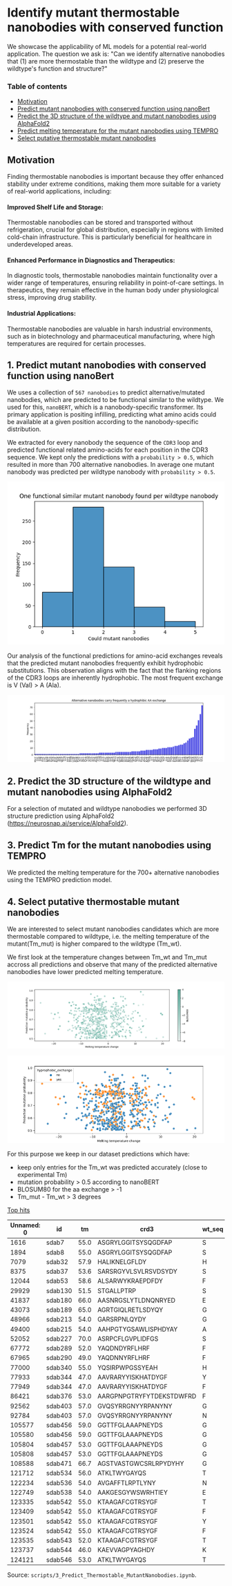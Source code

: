 # Identify mutant thermostable nanobodies with conserved function

We showcase the applicability of ML models for a potential real-world application. The question we ask is: "Can we identify alternative nanobodies that (1) are more thermostable than the wildtype and (2) preserve the wildtype's function and structure?"

### Table of contents

- [Motivation](#motivation)
- [Predict mutant nanobodies with conserved function using nanoBert](#step1)
- [Predict the 3D structure of the wildtype and mutant nanobodies using AlphaFold2](#step2)
- [Predict  melting temperature for the mutant nanobodies using TEMPRO](#step3)
- [Select putative thermostable mutant nanobodies](#step4)


## Motivation <a name="motivation"></a>

Finding thermostable nanobodies is important because they offer enhanced stability under extreme conditions, making them more suitable for a variety of real-world applications, including:

#### Improved Shelf Life and Storage:

Thermostable nanobodies can be stored and transported without refrigeration, crucial for global distribution, especially in regions with limited cold-chain infrastructure. This is particularly beneficial for healthcare in underdeveloped areas.

#### Enhanced Performance in Diagnostics and Therapeutics:

In diagnostic tools, thermostable nanobodies maintain functionality over a wider range of temperatures, ensuring reliability in point-of-care settings. In therapeutics, they remain effective in the human body under physiological stress, improving drug stability.

#### Industrial Applications:

Thermostable nanobodies are valuable in harsh industrial environments, such as in biotechnology and pharmaceutical manufacturing, where high temperatures are required for certain processes.

## 1. Predict mutant nanobodies with conserved function using nanoBert <a name="step1"></a>

We uses a collection of `567 nanobodies` to predict alternative/mutated nanobodies, which are predicted to be functional similar to the wildtype. We used for this, `nanoBERT`, which is a nanobody-specific transformer. Its primary application is positing infilling, predicting what amino acids could be available at a given position according to the nanobody-specific distribution.  

We extracted for every nanobody the sequence of the `CDR3` loop and predicted functional related amino-acids for each position in the CDR3 sequence. We kept only the predictions with a `probability > 0.5`, which resulted in more than 700 alternative nanobodies. In average one mutant nanobody was predicted per wildtype nanobody with `probability > 0.5`.

![](./scripts/figures/7_numberofalternative_nanobodies.png)

Our analysis of the functional predictions for amino-acid exchanges reveals that the predicted mutant nanobodies frequently exhibit hydrophobic substitutions. This observation aligns with the fact that the flanking regions of the CDR3 loops are inherently hydrophobic. The most frequent exchange is V (Val) > A (Ala).

![](./scripts/figures/8_mutated_aa_nanobodies.png)

## 2. Predict the 3D structure of the wildtype and mutant nanobodies using AlphaFold2 <a name="step2"></a>

For a selection of mutated and wildtype nanobodies we performed 3D structure prediction using AlphaFold2 (https://neurosnap.ai/service/AlphaFold2).

## 3. Predict Tm for the mutant nanobodies using TEMPRO <a name="step3"></a>

We predicted the melting temperature for the 700+ alternative nanobodies using the TEMPRO prediction model.

## 4. Select putative thermostable mutant nanobodies <a name="step4"></a>

We are interested to select mutant nanobodies candidates which are more thermostable compared to wildtype, i.e. the melting temperature of the mutant(Tm_mut) is higher compared to the wildtype (Tm_wt). 

We first look at the temperature changes between Tm_wt and Tm_mut accross all predictions and observe that many of the predicted alternative nanobodies have lower predicted melting temperature. 

![](./scripts/figures/10_melting_temperature_all.png)

![](./scripts/figures/11_melting_temperature_all_colored_by_aa.png)

For this purpose we keep in our dataset predictions which have:

- keep only entries for the Tm_wt was predicted accurately (close to experimental Tm)
- mutation probability > 0.5 according to nanoBERT
- BLOSUM80 for the aa exchange > -1 
- Tm_mut - Tm_wt > 3 degrees

[Top hits](predictions/mutated_seq_with_predictions_tophits.csv)

|Unnamed: 0|id     |tm  |crd3                    |wt_seq|position|wt                                                                                                                                                          |mut|mut_seq                                                                                                                                                |prob_mut          |predictions|TEMPRO   |diff_pred_mut_vs_tm|diff_pred_mut_vs_tempro|conf               |crd3_pos_mut|crd3_len|crd3_pos_mut_rel    |BLOSUM62|BLOSUM80|
|----------|-------|----|------------------------|------|--------|------------------------------------------------------------------------------------------------------------------------------------------------------------|---|-------------------------------------------------------------------------------------------------------------------------------------------------------|------------------|-----------|---------|-------------------|-----------------------|-------------------|------------|--------|--------------------|--------|--------|
|1616      |sdab7  |55.0|ASGRYLGGITSYSQGDFAP     |S     |98      |EVQLQASGGGLVQAGDSLRLSCVAVSGRTISTFAMGWFRQAPGKEREFVATINWSGSSARYADPVEGRFTISRDDAKNTVYLEMSSLKPGDSAVYYCA<mask>GRYLGGITSYSQGDFAPWGQGTQVTVSS                        |A  |EVQLQASGGGLVQAGDSLRLSCVAVSGRTISTFAMGWFRQAPGKEREFVATINWSGSSARYADPVEGRFTISRDDAKNTVYLEMSSLKPGDSAVYYCAAGRYLGGITSYSQGDFAPWGQGTQVTVSS                        |0.7786890268325806|60.946945  |56.71909 |5.9469449999999995 |4.227854999999998      |0.7109288886983146 |1           |19      |0.05263157894736842 |1.0     |2.0     |
|1894      |sdab8  |55.0|ASGRYLGGITSYSQGDFAP     |S     |98      |EVQLQASGGGLVQAGDSLRLSCVAVSGRTISTFAMGWFRQAPGKEREFVATINWSGSSARYADPVEGRFTISRDDAKNTVYLEMSSLKPGDSAVYYCA<mask>GRYLGGITSYSQGDFAPWGQGTQVTVSSAAAGAGGSGGAPASNRCSQGSCWN|A  |EVQLQASGGGLVQAGDSLRLSCVAVSGRTISTFAMGWFRQAPGKEREFVATINWSGSSARYADPVEGRFTISRDDAKNTVYLEMSSLKPGDSAVYYCAAGRYLGGITSYSQGDFAPWGQGTQVTVSSAAAGAGGSGGAPASNRCSQGSCWN|0.7060571908950806|62.288208  |55.864964|7.288207999999997  |6.423243999999997      |0.8813200720945394 |1           |19      |0.05263157894736842 |1.0     |2.0     |
|7079      |sdab32 |57.9|HALIKNELGFLDY           |H     |95      |QVQLVESGGGLVQPGESLRLSCAASGSIFGIYAVHWFRMAPGKEREFTAGFGSHGSTNYAASVKGRFTMSRDNAKNTTYLQMNSLKPADTAVYYC<mask>ALIKNELGFLDYWGPGTQVTVSS                                |N  |QVQLVESGGGLVQPGESLRLSCAASGSIFGIYAVHWFRMAPGKEREFTAGFGSHGSTNYAASVKGRFTMSRDNAKNTTYLQMNSLKPADTAVYYCNALIKNELGFLDYWGPGTQVTVSS                                |0.685815155506134 |63.585903  |58.76032 |5.685903000000003  |4.825583000000002      |0.8486924592276722 |0           |13      |0.0                 |1.0     |1.0     |
|8375      |sdab37 |53.6|SARSRGYVLSVLRSVDSYDY    |S     |101     |GPHMAQVQLVESGGRLVQAGDSLRLSCAASGRTFSTSAMAWFRQAPGREREFVAAITWTVGNTILGDSVKGRFTISRDRAKNTVDLQMDNLEPEDTAVYYC<mask>ARSRGYVLSVLRSVDSYDYWGQGTQVTVS                    |A  |GPHMAQVQLVESGGRLVQAGDSLRLSCAASGRTFSTSAMAWFRQAPGREREFVAAITWTVGNTILGDSVKGRFTISRDRAKNTVDLQMDNLEPEDTAVYYCAARSRGYVLSVLRSVDSYDYWGQGTQVTVS                    |0.9885804057121276|65.629944  |53.97755 |12.029943999999993 |11.652393999999994     |0.9686158140054517 |0           |20      |0.0                 |1.0     |2.0     |
|12044     |sdab53 |58.6|ALSARWYKRAEPDFDY        |F     |110     |QVQLQESGGGSVQAGGSLRLSCEVSGYSETTYRIGWFRLPPGLETREEVAFINFGGDSTLYANSVKGRFTISQDNTKNTVYLLMNSLKPEDTAIYYCALSARWYKRAEPD<mask>DYWGQGTQVTVSS                           |Y  |QVQLQESGGGSVQAGGSLRLSCEVSGYSETTYRIGWFRLPPGLETREEVAFINFGGDSTLYANSVKGRFTISQDNTKNTVYLLMNSLKPEDTAIYYCALSARWYKRAEPDYDYWGQGTQVTVSS                           |0.7707083821296692|69.5876    |59.519436|10.987599999999993 |10.068163999999996     |0.916320579562416  |13          |16      |0.8125              |3.0     |4.0     |
|29929     |sdab130|51.5|STGALLPTRP              |S     |96      |DVQLQESGGGLVQPGGSLRLSCAASGFLFSDTYMTWARQAPGKGLEWLGGISKDGSGTLYEDSVEGRFTISRDNAKNTLYLQMNSLKSEDTALYYC<mask>TGALLPTRPQGQGTQVTVSS                                  |A  |DVQLQESGGGLVQPGGSLRLSCAASGFLFSDTYMTWARQAPGKGLEWLGGISKDGSGTLYEDSVEGRFTISRDNAKNTLYLQMNSLKSEDTALYYCATGALLPTRPQGQGTQVTVSS                                  |0.7591122388839722|56.026825  |52.288837|4.526825000000002  |3.7379880000000014     |0.825741662202537  |0           |10      |0.0                 |1.0     |2.0     |
|41837     |sdab180|66.0|AASNRGSLYTLDNQNRYED     |E     |113     |QVQLVESGGGPVEAGGSLRLSCAASGRSFSNSVMAWFRQAPGKEREFLSVLNWSSGRTSIADSVKGRFTMSRDPAKITVYLQMNGLKPEDTAVYYCAASNRGSLYTLDNQNRY<mask>DWGQGTQVTVSS                         |D  |QVQLVESGGGPVEAGGSLRLSCAASGRSFSNSVMAWFRQAPGKEREFLSVLNWSSGRTSIADSVKGRFTMSRDPAKITVYLQMNGLKPEDTAVYYCAASNRGSLYTLDNQNRYDDWGQGTQVTVSS                         |0.553506076335907 |69.48215   |67.07428 |3.4821500000000043 |2.4078700000000026     |0.6914894533549674 |17          |19      |0.8947368421052632  |2.0     |2.0     |
|43073     |sdab189|65.0|AGRTGIQLRETLSDYQY       |G     |98      |EVQLQAYGGGLVQTGDSLTLSCAVSGPTWSVNAMAVWFRQVPGKEPVFVAALSREGGYTFYADFVKGRFTISRDNAKNTMSLQMNGLEPEDAAVYYCA<mask>RTGIQLRETLSDYQYRGQGTQVTVSS                          |A  |EVQLQAYGGGLVQTGDSLTLSCAVSGPTWSVNAMAVWFRQVPGKEPVFVAALSREGGYTFYADFVKGRFTISRDNAKNTMSLQMNGLEPEDAAVYYCAARTGIQLRETLSDYQYRGQGTQVTVSS                          |0.824180006980896 |69.92006   |65.65531 |4.9200600000000065 |4.2647500000000065     |0.8668085348552661 |1           |17      |0.058823529411764705|0.0     |0.0     |
|48966     |sdab213|54.0|GARSRPNLQYDY            |G     |95      |DVQLQASGGGLVQAGGSLRLSCVASGLTFVNYAIDWYRQAPGKEREVVAGMWNDGVAYYGDFVKGRFTIARDNAKNTVYLQMNNLKPEDTAVYFC<mask>ARSRPNLQYDYWGQGTQVTVSS                                 |A  |DVQLQASGGGLVQAGGSLRLSCVASGLTFVNYAIDWYRQAPGKEREVVAGMWNDGVAYYGDFVKGRFTIARDNAKNTVYLQMNNLKPEDTAVYFCAARSRPNLQYDYWGQGTQVTVSS                                 |0.6531804203987122|61.053547  |54.879326|7.053547000000002  |6.174221000000003      |0.8753356290104825 |0           |12      |0.0                 |0.0     |0.0     |
|49400     |sdab215|54.0|AAHPGTYGSAWLISPHDYAY    |A     |104     |DVQLQASGGGLVQAGGSLRLSCAASSGTFSSYTMGWFRQAPGKERELVARLSQSLTTLYADSVKGRFTISRDNAENTVYLQNNSLKPEDTGVYYCAAHPGTYGS<mask>WLISPHDYAYWGQGTQVTVSS                         |S  |DVQLQASGGGLVQAGGSLRLSCAASSGTFSSYTMGWFRQAPGKERELVARLSQSLTTLYADSVKGRFTISRDNAENTVYLQNNSLKPEDTGVYYCAAHPGTYGSSWLISPHDYAYWGQGTQVTVSS                         |0.5253309011459351|60.34542   |57.09126 |6.345419999999997  |3.254159999999999      |0.5128360297663512 |9           |20      |0.45                |1.0     |2.0     |
|52052     |sdab227|70.0|ASRPCFLGVPLIDFGS        |S     |93      |QVQLVESGGGLVQPGGSLRLSCAASGFTLDDYAIGWFRQVPGKEREGVACVKDGSTYYADSVKGRFTISRDNGAVYLQMNSLKPEDTAVYYCA<mask>RPCFLGVPLIDFGSWGQGTQVTVSS                                |A  |QVQLVESGGGLVQPGGSLRLSCAASGFTLDDYAIGWFRQVPGKEREGVACVKDGSTYYADSVKGRFTISRDNGAVYLQMNSLKPEDTAVYYCAARPCFLGVPLIDFGSWGQGTQVTVSS                                |0.7150554060935974|74.716385  |70.532974|4.7163850000000025 |4.183411000000007      |0.8869952304572262 |1           |16      |0.0625              |1.0     |2.0     |
|67772     |sdab289|52.0|YAQDNDYRFLHRF           |F     |107     |DVQLQASGGGLVQAGGSLRLSCAASGSTFSIKHHGWYRRAPGNQREWVAGINSENITNVAGAVKGRFTISRDNAKNTVYLQMNSLKVEDTAVYFCYAQDNDYRFLHR<mask>WGQGTQVTVSL                                |Y  |DVQLQASGGGLVQAGGSLRLSCAASGSTFSIKHHGWYRRAPGNQREWVAGINSENITNVAGAVKGRFTISRDNAKNTVYLQMNSLKVEDTAVYFCYAQDNDYRFLHRYWGQGTQVTVSL                                |0.5951084494590759|57.41636   |52.503918|5.416359999999997  |4.912441999999999      |0.9069637173304583 |12          |13      |0.9230769230769231  |3.0     |4.0     |
|67965     |sdab290|49.0|YAQDNNYRFLHRF           |F     |107     |DVQLQASGGGLVQAEGSLRLSCAASGSTFGIKHHGWYRRAPGNQREWVAGISSENITNVAEAVKGRFTISRDNAKNTVYLQMNSLKVEDTAVYYCYAQDNNYRFLHR<mask>WGQGTQVTVSL                                |Y  |DVQLQASGGGLVQAEGSLRLSCAASGSTFGIKHHGWYRRAPGNQREWVAGISSENITNVAEAVKGRFTISRDNAKNTVYLQMNSLKVEDTAVYYCYAQDNNYRFLHRYWGQGTQVTVSL                                |0.6172032356262207|57.056     |49.60642 |8.055999999999997  |7.449579999999997      |0.9247244289970208 |12          |13      |0.9230769230769231  |3.0     |4.0     |
|77000     |sdab340|55.0|YQSIRPWPGSSYEAH         |H     |109     |EVQLQASGGGLVRPGGSLRLSCAASGSFFTIDTMAWYRQAPGRRRELVARQSSGRSPDVDDSVVGRFTISRDIAKSSVYLQMDSLQPEDTALYYCYQSIRPWPGSSYEA<mask>WGQGIQVIVSS                              |Y  |EVQLQASGGGLVRPGGSLRLSCAASGSFFTIDTMAWYRQAPGRRRELVARQSSGRSPDVDDSVVGRFTISRDIAKSSVYLQMDSLQPEDTALYYCYQSIRPWPGSSYEAYWGQGIQVIVSS                              |0.6286327242851257|67.80212   |55.33495 |12.802120000000002 |12.467170000000003     |0.9738363646021129 |14          |15      |0.9333333333333333  |2.0     |3.0     |
|77933     |sdab344|47.0|AAVRARYYISKHATDYGF      |Y     |110     |EVQLQASGGGLVQAGDSLRLPCAASLRTFGSYALGWFRQAPGKEREFVAAISWSGGDTYADSVKGRFTISRDNAKSTVYLQMNSLEPEDTAVYSCAAVRARYYISKHATD<mask>GFWGQGTQVTVSA                           |F  |EVQLQASGGGLVQAGDSLRLPCAASLRTFGSYALGWFRQAPGKEREFVAAISWSGGDTYADSVKGRFTISRDNAKSTVYLQMNSLEPEDTAVYSCAAVRARYYISKHATDFGFWGQGTQVTVSA                           |0.7503882050514221|66.926025  |47.461536|19.926024999999996 |19.464488999999993     |0.9768375278059722 |15          |18      |0.8333333333333334  |3.0     |4.0     |
|77949     |sdab344|47.0|AAVRARYYISKHATDYGF      |F     |112     |EVQLQASGGGLVQAGDSLRLPCAASLRTFGSYALGWFRQAPGKEREFVAAISWSGGDTYADSVKGRFTISRDNAKSTVYLQMNSLEPEDTAVYSCAAVRARYYISKHATDYG<mask>WGQGTQVTVSA                           |Y  |EVQLQASGGGLVQAGDSLRLPCAASLRTFGSYALGWFRQAPGKEREFVAAISWSGGDTYADSVKGRFTISRDNAKSTVYLQMNSLEPEDTAVYSCAAVRARYYISKHATDYGYWGQGTQVTVSA                           |0.7630255818367004|66.43689   |47.461536|19.436890000000005 |18.975354000000003     |0.9762546374445705 |17          |18      |0.9444444444444444  |3.0     |4.0     |
|86421     |sdab376|53.0|AARGPNPGTRYFYTDEKSTDWFRD|F     |117     |QVKLQASGGGLAQPGGSLTLSCAASGRTLDTYVMGWFRQAPGKEREFVAAIRWNGGNVYYGDSPKGRFTISRDSAKNTVYLQMNSLNSEDTAVYYCAARGPNPGTRYFYTDEKSTDW<mask>RDWGQGTQVTVSS                    |Y  |QVKLQASGGGLAQPGGSLTLSCAASGRTLDTYVMGWFRQAPGKEREFVAAIRWNGGNVYYGDSPKGRFTISRDSAKNTVYLQMNSLNSEDTAVYYCAARGPNPGTRYFYTDEKSTDWYRDWGQGTQVTVSS                    |0.5652204751968384|61.12388   |53.92171 |8.12388            |7.202170000000002      |0.8865431296375627 |21          |24      |0.875               |3.0     |4.0     |
|92562     |sdab403|57.0|GVQSYRRGNYYRPANYNY      |G     |96      |DVQLQASGGGLVQAGGFLRLSCAASGRTFSSTAMGWFRQAPGKERDFVAVIMRDDGRTDYAASVEGRFTISKDSATNTVYLQMNSLKPEDTAIYFC<mask>VQSYRRGNYYRPANYNYWGQGTQVTVSS                          |A  |DVQLQASGGGLVQAGGFLRLSCAASGRTFSSTAMGWFRQAPGKERDFVAVIMRDDGRTDYAASVEGRFTISKDSATNTVYLQMNSLKPEDTAIYFCAVQSYRRGNYYRPANYNYWGQGTQVTVSS                          |0.9163906574249268|63.306625  |57.99973 |6.306624999999997  |5.306894999999997      |0.8414793966662042 |0           |18      |0.0                 |0.0     |0.0     |
|92784     |sdab403|57.0|GVQSYRRGNYYRPANYNY      |N     |112     |DVQLQASGGGLVQAGGFLRLSCAASGRTFSSTAMGWFRQAPGKERDFVAVIMRDDGRTDYAASVEGRFTISKDSATNTVYLQMNSLKPEDTAIYFCGVQSYRRGNYYRPANY<mask>YWGQGTQVTVSS                          |D  |DVQLQASGGGLVQAGGFLRLSCAASGRTFSSTAMGWFRQAPGKERDFVAVIMRDDGRTDYAASVEGRFTISKDSATNTVYLQMNSLKPEDTAIYFCGVQSYRRGNYYRPANYDYWGQGTQVTVSS                          |0.5722928643226624|60.7875    |57.99973 |3.7875000000000014 |2.787770000000002      |0.7360448844884491 |16          |18      |0.8888888888888888  |1.0     |2.0     |
|105577    |sdab456|59.0|GGTTFGLAAAPNEYDS        |G     |96      |EVQLVQSGGGSVQAGGSLRLSCAHSSITVPDYTIGWFRRAPGKGGEEVSLISMHGGRSWYAGSVKGRFAISRDSVKNTVYLQMNNLKPEDTDIYYC<mask>GTTFGLAAAPNEYDSWGQGSQVTVSS                            |A  |EVQLVQSGGGSVQAGGSLRLSCAHSSITVPDYTIGWFRRAPGKGGEEVSLISMHGGRSWYAGSVKGRFAISRDSVKNTVYLQMNNLKPEDTDIYYCAGTTFGLAAAPNEYDSWGQGSQVTVSS                            |0.8934414982795715|64.48089   |59.91677 |5.480890000000002  |4.564120000000003      |0.8327333699453923 |0           |16      |0.0                 |0.0     |0.0     |
|105580    |sdab456|59.0|GGTTFGLAAAPNEYDS        |G     |97      |EVQLVQSGGGSVQAGGSLRLSCAHSSITVPDYTIGWFRRAPGKGGEEVSLISMHGGRSWYAGSVKGRFAISRDSVKNTVYLQMNNLKPEDTDIYYCG<mask>TTFGLAAAPNEYDSWGQGSQVTVSS                            |A  |EVQLVQSGGGSVQAGGSLRLSCAHSSITVPDYTIGWFRRAPGKGGEEVSLISMHGGRSWYAGSVKGRFAISRDSVKNTVYLQMNNLKPEDTDIYYCGATTFGLAAAPNEYDSWGQGSQVTVSS                            |0.7234753370285034|64.73425   |59.91677 |5.734250000000003  |4.817480000000003      |0.8401238174129138 |1           |16      |0.0625              |0.0     |0.0     |
|105804    |sdab457|53.0|GGTTFGLAAAPNEYDS        |G     |96      |EVQLQASGGGSVQAGGSLRLSCAHSSITVPDYTIGWYRRAPGKGGEEVSLISMHGGRTWYAGSVKGRFAISRDSVKNTVYLQMNNLKPEDTDIYYC<mask>GTTFGLAAAPNEYDSWGQGSQVTVSS                            |A  |EVQLQASGGGSVQAGGSLRLSCAHSSITVPDYTIGWYRRAPGKGGEEVSLISMHGGRTWYAGSVKGRFAISRDSVKNTVYLQMNNLKPEDTDIYYCAGTTFGLAAAPNEYDSWGQGSQVTVSS                            |0.8638203740119934|62.435104  |58.884228|9.435104000000003  |3.5508760000000024     |0.3763473089432826 |0           |16      |0.0                 |0.0     |0.0     |
|105808    |sdab457|53.0|GGTTFGLAAAPNEYDS        |G     |97      |EVQLQASGGGSVQAGGSLRLSCAHSSITVPDYTIGWYRRAPGKGGEEVSLISMHGGRTWYAGSVKGRFAISRDSVKNTVYLQMNNLKPEDTDIYYCG<mask>TTFGLAAAPNEYDSWGQGSQVTVSS                            |A  |EVQLQASGGGSVQAGGSLRLSCAHSSITVPDYTIGWYRRAPGKGGEEVSLISMHGGRTWYAGSVKGRFAISRDSVKNTVYLQMNNLKPEDTDIYYCGATTFGLAAAPNEYDSWGQGSQVTVSS                            |0.7195330858230591|62.19476   |58.884228|9.194760000000002  |3.310532000000002      |0.36004550417846704|1           |16      |0.0625              |0.0     |0.0     |
|108588    |sdab471|66.7|AGSTVASTGWCSRLRPYDYHY   |G     |95      |QVQLVESGGGSVQAGGSLRLSCAASGYTVSTYCMGWFRQAPGKEREGVATILGGSTYYGDSVKGRFTISQDNAKNTVYLQMNSLKPEDTAIYYCA<mask>STVASTGWCSRLRPYDYHYRGQGTQVTVSS                         |A  |QVQLVESGGGSVQAGGSLRLSCAASGYTVSTYCMGWFRQAPGKEREGVATILGGSTYYGDSVKGRFTISQDNAKNTVYLQMNSLKPEDTAIYYCAASTVASTGWCSRLRPYDYHYRGQGTQVTVSS                         |0.7703545093536377|70.51364   |67.94425 |3.8136399999999924 |2.5693899999999985     |0.6737369022770905 |1           |21      |0.047619047619047616|0.0     |0.0     |
|121712    |sdab534|56.0|ATKLTWYGAYQS            |T     |97      |EVQLVESGGGSVQSGGSLRLSCAASGDTFSKRIMAWFRGAPDKEREGLATIDPDGTMKSYADSARGRFTISRDNAKSAVYLQMNSLKPEDTAVYYCA<mask>KLTWYGAYQSWGQGTQVTVSS                                |A  |EVQLVESGGGSVQSGGSLRLSCAASGDTFSKRIMAWFRGAPDKEREGLATIDPDGTMKSYADSARGRFTISRDNAKSAVYLQMNSLKPEDTAVYYCAAKLTWYGAYQSWGQGTQVTVSS                                |0.6996508240699768|59.522873  |56.591747|3.522872999999997  |2.931125999999999      |0.8320271551089129 |1           |12      |0.08333333333333333 |0.0     |0.0     |
|122234    |sdab536|54.0|AVGAFFTLRPTLYNY         |N     |108     |EVQLVESGGGSVQAGGSLRLSCAVSGYTYSSYSIGWFRQAPGKEREGVAAINSGGSTNYAGSVEGRGFISQDNAKNTVSLLMNSLKPEDTATYYCAVGAFFTLRPTLY<mask>YWGQGTQVTVSS                              |D  |EVQLVESGGGSVQAGGSLRLSCAVSGYTYSSYSIGWFRQAPGKEREGVAAINSGGSTNYAGSVEGRGFISQDNAKNTVSLLMNSLKPEDTATYYCAVGAFFTLRPTLYDYWGQGTQVTVSS                              |0.6575363874435425|58.571884  |54.827118|4.571883999999997  |3.7447659999999985     |0.8190859610611294 |13          |15      |0.8666666666666667  |1.0     |2.0     |
|122749    |sdab538|54.0|AAKGESGYWSWRHTIEY       |E     |115     |EVQLVESGGGSVQAGGSLRLTCLASGDTTSVDYLGWFRQAPGKKREAVAGLYLEHSRSGLREFYEDDVEGRFTIFQHGARKMVHLQMTNLKPEDSATYYCAAKGESGYWSWRHTI<mask>YWGQGTQVTVSS                       |D  |EVQLVESGGGSVQAGGSLRLTCLASGDTTSVDYLGWFRQAPGKKREAVAGLYLEHSRSGLREFYEDDVEGRFTIFQHGARKMVHLQMTNLKPEDSATYYCAAKGESGYWSWRHTIDYWGQGTQVTVSS                       |0.5239959955215454|60.425735  |57.761723|6.425735000000003  |2.6640119999999996     |0.41458479068931386|15          |17      |0.8823529411764706  |2.0     |2.0     |
|123335    |sdab542|55.0|KTAAGAFCGTRSYGF         |T     |96      |QVQLQESGGGSVQAGGSLKLSCDASTYTYGGKCMGWFRQAPGKEREFVAFIESDGRTSYADSVKGRFTISQDDAKNTVYLQMNSLKREDTSMYYCK<mask>AAGAFCGTRSYGFWGQGTQVTVSS                              |A  |QVQLQESGGGSVQAGGSLKLSCDASTYTYGGKCMGWFRQAPGKEREFVAFIESDGRTSYADSVKGRFTISQDDAKNTVYLQMNSLKREDTSMYYCKAAAGAFCGTRSYGFWGQGTQVTVSS                              |0.7104431986808777|63.449516  |56.668636|8.449516000000003  |6.780880000000003      |0.8025169725697899 |1           |15      |0.06666666666666667 |0.0     |0.0     |
|123409    |sdab542|55.0|KTAAGAFCGTRSYGF         |F     |101     |QVQLQESGGGSVQAGGSLKLSCDASTYTYGGKCMGWFRQAPGKEREFVAFIESDGRTSYADSVKGRFTISQDDAKNTVYLQMNSLKREDTSMYYCKTAAGA<mask>CGTRSYGFWGQGTQVTVSS                              |Y  |QVQLQESGGGSVQAGGSLKLSCDASTYTYGGKCMGWFRQAPGKEREFVAFIESDGRTSYADSVKGRFTISQDDAKNTVYLQMNSLKREDTSMYYCKTAAGAYCGTRSYGFWGQGTQVTVSS                              |0.5245481133460999|59.076416  |56.668636|4.076416000000002  |2.4077800000000025     |0.5906610120262509 |6           |15      |0.4                 |3.0     |4.0     |
|123501    |sdab542|55.0|KTAAGAFCGTRSYGF         |Y     |107     |QVQLQESGGGSVQAGGSLKLSCDASTYTYGGKCMGWFRQAPGKEREFVAFIESDGRTSYADSVKGRFTISQDDAKNTVYLQMNSLKREDTSMYYCKTAAGAFCGTRS<mask>GFWGQGTQVTVSS                              |F  |QVQLQESGGGSVQAGGSLKLSCDASTYTYGGKCMGWFRQAPGKEREFVAFIESDGRTSYADSVKGRFTISQDDAKNTVYLQMNSLKREDTSMYYCKTAAGAFCGTRSFGFWGQGTQVTVSS                              |0.5775105953216553|59.678764  |56.668636|4.678764000000001  |3.0101280000000017     |0.6433596565246722 |12          |15      |0.8                 |3.0     |4.0     |
|123524    |sdab542|55.0|KTAAGAFCGTRSYGF         |F     |109     |QVQLQESGGGSVQAGGSLKLSCDASTYTYGGKCMGWFRQAPGKEREFVAFIESDGRTSYADSVKGRFTISQDDAKNTVYLQMNSLKREDTSMYYCKTAAGAFCGTRSYG<mask>WGQGTQVTVSS                              |Y  |QVQLQESGGGSVQAGGSLKLSCDASTYTYGGKCMGWFRQAPGKEREFVAFIESDGRTSYADSVKGRFTISQDDAKNTVYLQMNSLKREDTSMYYCKTAAGAFCGTRSYGYWGQGTQVTVSS                              |0.6463389992713928|59.060184  |56.668636|4.060184           |2.3915480000000002     |0.5890245368190211 |14          |15      |0.9333333333333333  |3.0     |4.0     |
|123535    |sdab543|52.0|KTAAGAFCGTRSYGF         |T     |96      |QVQLQESGGGLVQAGGSLKLSCDASTYTYGGKCMGWFRQAPGKQREFVAFIESDGRASYADSVKGRFTISQDDAKNTVYLQMNSLRPEDTSVYYCK<mask>AAGAFCGTRSYGFWGQGTQVTVSS                              |A  |QVQLQESGGGLVQAGGSLKLSCDASTYTYGGKCMGWFRQAPGKQREFVAFIESDGRASYADSVKGRFTISQDDAKNTVYLQMNSLRPEDTSVYYCKAAAGAFCGTRSYGFWGQGTQVTVSS                              |0.5836125016212463|59.838646  |52.423595|7.838645999999997  |7.415050999999998      |0.9459606927012651 |1           |15      |0.06666666666666667 |0.0     |0.0     |
|123737    |sdab544|46.0|KAEVVAGPYAGHDY          |K     |95      |QVQLQESGGGLVQAGGSLRLSCAASGITYSRSTMGWYRQVPGKQRELVSSIRWNGSALYADSVKGRFTISRDNAKNTAYLQMNSLRPEDTAVFYC<mask>AEVVAGPYAGHDYWGQGTQVTVSS                               |N  |QVQLQESGGGLVQAGGSLRLSCAASGITYSRSTMGWYRQVPGKQRELVSSIRWNGSALYADSVKGRFTISRDNAKNTAYLQMNSLRPEDTAVFYCNAEVVAGPYAGHDYWGQGTQVTVSS                               |0.5678333044052124|58.241066  |49.421516|12.241065999999996 |8.81955                |0.7204887221423364 |0           |14      |0.0                 |0.0     |0.0     |
|124121    |sdab546|53.0|ATKLTWYGAYQS            |T     |97      |QVQLQESGGGLVQGGGSLRLSCAASGDTFSRKIMAWFRQAPDKQREGLATIDPDGTMASYADSARGRFTISRDNAKSAVYLQMNSLRPEDTAVYYCA<mask>KLTWYGAYQSWGQGTQVTVSS                                |A  |QVQLQESGGGLVQGGGSLRLSCAASGDTFSRKIMAWFRQAPDKQREGLATIDPDGTMASYADSARGRFTISRDNAKSAVYLQMNSLRPEDTAVYYCAAKLTWYGAYQSWGQGTQVTVSS                                |0.6606288552284241|56.9702    |53.60803 |3.9701999999999984 |3.362169999999999      |0.8468515440028211 |1           |12      |0.08333333333333333 |0.0     |0.0     |


Source: `scripts/3_Predict_Thermostable_MutantNanobodies.ipynb`.

